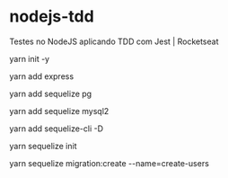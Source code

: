 # nodejs-tdd
Testes no NodeJS aplicando TDD com Jest | Rocketseat

yarn init -y

yarn add express

yarn add sequelize pg

yarn add sequelize mysql2

yarn add sequelize-cli -D

yarn sequelize init

yarn sequelize migration:create --name=create-users